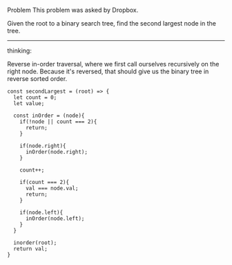 Problem
This problem was asked by Dropbox.

Given the root to a binary search tree, find the second largest node in the tree.

***
thinking:

Reverse in-order traversal, where we first call ourselves recursively on the right node. Because it's reversed, that should give us the binary tree in reverse sorted order.


```
const secondLargest = (root) => {
  let count = 0;
  let value;
  
  const inOrder = (node){
    if(!node || count === 2){
      return;
    }
    
    if(node.right){
      inOrder(node.right);
    }
    
    count++;
    
    if(count === 2){
      val === node.val;
      return;
    }
    
    if(node.left){
      inOrder(node.left);
    }
  }
  
  inorder(root);
  return val;
}

```
